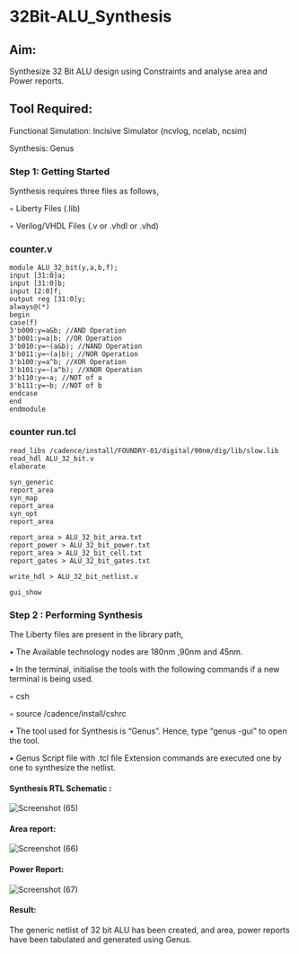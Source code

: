 # 32Bit-ALU_Synthesis

## Aim:

Synthesize 32 Bit ALU design using Constraints and analyse area and Power reports.

## Tool Required:

Functional Simulation: Incisive Simulator (ncvlog, ncelab, ncsim)

Synthesis: Genus

### Step 1: Getting Started

Synthesis requires three files as follows,

◦ Liberty Files (.lib)

◦ Verilog/VHDL Files (.v or .vhdl or .vhd)
### counter.v
~~~
module ALU_32_bit(y,a,b,f);
input [31:0]a;
input [31:0]b;
input [2:0]f;
output reg [31:0]y;
always@(*)
begin
case(f)
3'b000:y=a&b; //AND Operation
3'b001:y=a|b; //OR Operation
3'b010:y=~(a&b); //NAND Operation
3'b011:y=~(a|b); //NOR Operation
3'b100:y=a^b; //XOR Operation
3'b101:y=~(a^b); //XNOR Operation
3'b110:y=~a; //NOT of a
3'b111:y=~b; //NOT of b
endcase
end
endmodule
~~~
### counter run.tcl
~~~
read_libs /cadence/install/FOUNDRY-01/digital/90nm/dig/lib/slow.lib
read_hdl ALU_32_bit.v
elaborate
 
syn_generic
report_area
syn_map
report_area
syn_opt
report_area 

report_area > ALU_32_bit_area.txt
report_power > ALU_32_bit_power.txt
report_area > ALU_32_bit_cell.txt
report_gates > ALU_32_bit_gates.txt

write_hdl > ALU_32_bit_netlist.v

gui_show
~~~
### Step 2 : Performing Synthesis

The Liberty files are present in the library path,

• The Available technology nodes are 180nm ,90nm and 45nm.

• In the terminal, initialise the tools with the following commands if a new terminal is being
used.

◦ csh

◦ source /cadence/install/cshrc

• The tool used for Synthesis is “Genus”. Hence, type “genus -gui” to open the tool.

• Genus Script file with .tcl file Extension commands are executed one by one to synthesize the netlist.

#### Synthesis RTL Schematic :
![Screenshot (65)](https://github.com/user-attachments/assets/9d959983-f2a9-4c5c-908c-9e57a4a8772e)


#### Area report:
![Screenshot (66)](https://github.com/user-attachments/assets/39675b6c-ef45-4d2b-948f-0f47ef6ef0e3)


#### Power Report:
![Screenshot (67)](https://github.com/user-attachments/assets/373c94b2-24df-43e4-a5ec-13a8885d14c2)


#### Result: 

The generic netlist of 32 bit ALU  has been created, and area, power reports have been tabulated and generated using Genus.
